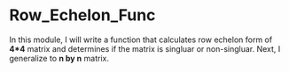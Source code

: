 # Row_Echelon_Func


In this module, I will write a function that calculates row echelon form of **4*4** matrix and determines if the matrix is singluar or non-singluar.
Next, I generalize to **n by n** matrix.
